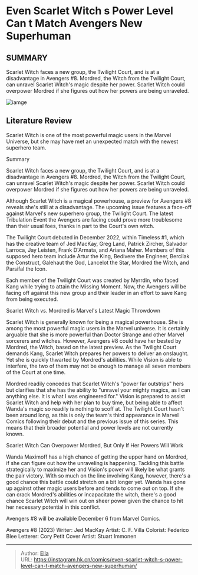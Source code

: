 # Even Scarlet Witch s Power Level Can t Match Avengers  New Superhuman


## SUMMARY 



  Scarlet Witch faces a new group, the Twilight Court, and is at a disadvantage in Avengers #8.   Mordred, the Witch from the Twilight Court, can unravel Scarlet Witch&#39;s magic despite her power.   Scarlet Witch could overpower Mordred if she figures out how her powers are being unraveled.  

![iamge](https://static1.srcdn.com/wordpress/wp-content/uploads/2023/12/scarlet-witch-vs-mordred.jpg)

## Literature Review

Scarlet Witch is one of the most powerful magic users in the Marvel Universe, but she may have met an unexpected match with the newest superhero team.





Summary

  Scarlet Witch faces a new group, the Twilight Court, and is at a disadvantage in Avengers #8.   Mordred, the Witch from the Twilight Court, can unravel Scarlet Witch&#39;s magic despite her power.   Scarlet Witch could overpower Mordred if she figures out how her powers are being unraveled.  







Although Scarlet Witch is a magical powerhouse, a preview for Avengers #8 reveals she&#39;s still at a disadvantage. The upcoming issue features a face-off against Marvel&#39;s new superhero group, the Twilight Court. The latest Tribulation Event the Avengers are facing could prove more troublesome than their usual foes, thanks in part to the Court&#39;s own witch.

The Twilight Court debuted in December 2022, within Timeless #1, which has the creative team of Jed MacKay, Greg Land, Patrick Zircher, Salvador Larroca, Jay Leisten, Frank D&#39;Armata, and Ariana Maher. Members of this supposed hero team include Artur the King, Bedivere the Engineer, Bercilak the Construct, Galehaut the God, Lancelot the Star, Mordred the Witch, and Parsifal the Icon.

          

Each member of the Twilight Court was created by Myrrdin, who faced Kang while trying to attain the Missing Moment. Now, the Avengers will be facing off against this new group and their leader in an effort to save Kang from being executed.





 Scarlet Witch vs. Mordred is Marvel&#39;s Latest Magic Throwdown 
         

Scarlet Witch is generally known for being a magical powerhouse. She is among the most powerful magic users in the Marvel universe. It is certainly arguable that she is more powerful than Doctor Strange and other Marvel sorcerers and witches. However, Avengers #8 could have her bested by Mordred, the Witch, based on the latest preview. As the Twilight Court demands Kang, Scarlet Witch prepares her powers to deliver an onslaught. Yet she is quickly thwarted by Mordred&#39;s abilities. While Vision is able to interfere, the two of them may not be enough to manage all seven members of the Court at one time.

Mordred readily concedes that Scarlet Witch&#39;s &#34;power far outstrips&#34; hers but clarifies that she has the ability to &#34;unravel your mighty magics, as I can anything else. It is what I was engineered for.&#34; Vision is prepared to assist Scarlet Witch and help with her plan to buy time, but being able to affect Wanda&#39;s magic so readily is nothing to scoff at. The Twilight Court hasn&#39;t been around long, as this is only the team&#39;s third appearance in Marvel Comics following their debut and the previous issue of this series. This means that their broader potential and power levels are not currently known.






 Scarlet Witch Can Overpower Mordred, But Only If Her Powers Will Work 
          

Wanda Maximoff has a high chance of getting the upper hand on Mordred, if she can figure out how the unraveling is happening. Tackling this battle strategically to maximize her and Vision&#39;s power will likely be what grants the pair victory. With so much on the line involving Kang, however, there&#39;s a good chance this battle could stretch on a bit longer yet. Wanda has gone up against other magic users before and tends to come out on top. If she can crack Mordred&#39;s abilities or incapacitate the witch, there&#39;s a good chance Scarlet Witch will win out on sheer power given the chance to hit her necessary potential in this conflict.

Avengers #8 will be available December 6 from Marvel Comics.

 Avengers #8 (2023)                  Writer: Jed MacKay   Artist: C. F. Villa   Colorist: Federico Blee   Letterer: Cory Petit   Cover Artist: Stuart Immonen      







---

> Author: [Ella](https://instagram.hk.cn/)  
> URL: https://instagram.hk.cn/comics/even-scarlet-witch-s-power-level-can-t-match-avengers-new-superhuman/  

